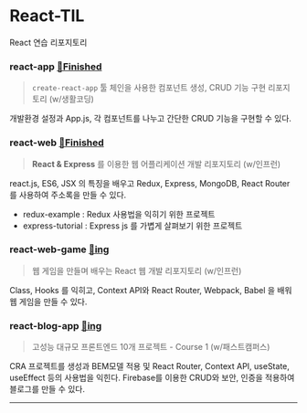 # React-TIL

React 연습 리포지토리

### react-app [📁Finished](https://github.com/yoonsoyoung/React-TIL/tree/main/react-app)

> `create-react-app` 툴 체인을 사용한 컴포넌트 생성, CRUD 기능 구현 리포지토리 (w/생활코딩)

개발환경 설정과 App.js, 각 컴포넌트를 나누고 간단한 CRUD 기능을 구현할 수 있다.

### react-web [📂Finished](https://github.com/yoonsoyoung/React-TIL/tree/main/react-web)

> **React & Express** 를 이용한 웹 어플리케이션 개발 리포지토리 (w/인프런)

react.js, ES6, JSX 의 특징을 배우고 Redux, Express, MongoDB, React Router 를 사용하여 주소록을 만들 수 있다.

- redux-example : Redux 사용법을 익히기 위한 프로젝트
- express-tutorial : Express js 를 가볍게 살펴보기 위한 프로젝트

### react-web-game [📂ing](https://github.com/yoonsoyoung/React-TIL/tree/main/react-web-game)

> 웹 게임을 만들며 배우는 React 웹 개발 리포지토리 (w/인프런)

Class, Hooks 를 익히고, Context API와 React Router, Webpack, Babel 을 배워 웹 게임을 만들 수 있다.

### react-blog-app [📂ing](https://github.com/yoonsoyoung/React-TIL/tree/main/react-blog-app)

> 고성능 대규모 프론트엔드 10개 프로젝트 - Course 1 (w/패스트캠퍼스)

CRA 프로젝트를 생성과 BEM모델 적용 및 React Router, Context API, useState, useEffect 등의 사용법을 익힌다. Firebase를 이용한 CRUD와 보안, 인증을 적용하여 블로그를 만들 수 있다.

---
